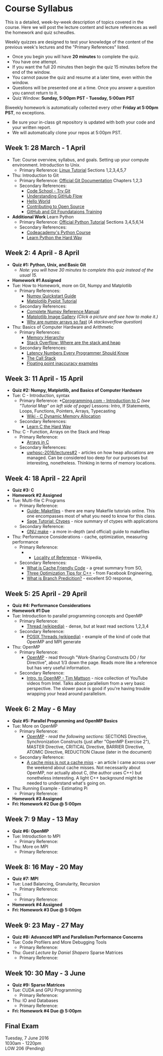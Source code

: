 # Course Syllabus

This is a detailed, week-by-week description of topics covered in the course. Here we will post the lecture content and lecture references as well the homework and quiz scheudles.

Weekly quizzes are designed to test your knowledge of the content of the previous week's lectures and the "Primary References" listed.

* Once you begin you will have **20 minutes** to complete the quiz.
* You have one attempt.
* If you want the full 20 minutes then begin the quiz 15 minutes before the end of the window.
* You cannot pause the quiz and resume at a later time, even within the window.
* Questions will be presented one at a time. Once you answer a question you cannot return to it.
* Quiz Window: **Sunday, 5:00pm PST - Tuesday, 5:00am PST**

Biweekly homework is automatically collected every other **Friday at 5:00pm PST**, no exceptions.
* Be sure your in-class git repository is updated with both your code and your written report.
* We will automatically clone your repos at 5:00pm PST.

## Week 1: 28 March - 1 April

* Tue: Course overview, syllabus, and goals. Setting up your compute environment. Introduction to Unix.
  * Primary Reference: [Linux Tutorial](http://ryanstutorials.net/linuxtutorial/) Sections 1,2,3,4,5,7
* Thu: Introduction to Git
  * Primary Reference: [Official Git Documentation](https://git-scm.com/doc) Chapters 1,2,3
  * Secondary References:
    * [Code School - Try Git](https://try.github.io/levels/1/challenges/1)
    * [Understanding GitHub Flow](https://guides.github.com/introduction/flow/)
    * [Hello World](https://guides.github.com/activities/hello-world/)
    * [Contributing to Open Source](https://guides.github.com/activities/contributing-to-open-source/)
    * [GitHub and Git Foundataions Training](https://www.youtube.com/playlist?list=PLg7s6cbtAD15G8lNyoaYDuKZSKyJrgwB-)
* **Additional Work** Learn Python
  * Primary Reference: [Official Python Tutorial](https://docs.python.org/2.7/tutorial/index.html) Sections 3,4,5,6,14
  * Secondary References:
    * [Codeacademy's Python Course](https://www.codecademy.com/learn/python)
    * [Learn Python the Hard Way](http://learnpythonthehardway.org/book/)

## Week 2: 4 April - 8 April

* **Quiz #1: Python, Unix, and Basic Git**
  * *Note: you will have 30 minutes to complete this quiz instead of the usual 15.*
* **Homework #1 Assigned**
* Tue: How to Homework, more on Git, Numpy and Matplotlib
  * Primary References:
    * [Numpy Quickstart Guide](https://docs.scipy.org/doc/numpy-dev/user/quickstart.html)
    * [Matplotlib Pyplot Tutorial](http://matplotlib.org/users/pyplot_tutorial.html)
  * Secondary References:
    * [Complete Numpy Reference Manual](http://docs.scipy.org/doc/numpy/reference/)
    * [Matplotlib Image Gallery](http://matplotlib.org/gallery.html) *(Click a picture and see how to make it.)*
    * [Why are numpy arrays so fast](http://stackoverflow.com/questions/8385602/why-are-numpy-arrays-so-fast) (*A stackoverflow question*)
* Thu: Basics of Computer Hardware and Arithmetic
  * Primary References:
    * [Memory Hierarchy](https://en.wikipedia.org/wiki/Memory_hierarchy)
    * [Stack Overflow: Where are the stack and heap](http://stackoverflow.com/questions/79923/what-and-where-are-the-stack-and-heap)
  * Secondary References:
    * [Latency Numbers Every Programmer Should Know](https://gist.github.com/jboner/2841832)
    * [The Call Stack](https://en.wikipedia.org/wiki/Call_stack)
    * [Floating point inaccuracy examples](http://stackoverflow.com/questions/2100490/floating-point-inaccuracy-examples)

## Week 3: 11 April - 15 April

* **Quiz #2: Numpy, Matplotlib, and Basics of Computer Hardware**
* Tue: C - Introduction, syntax
  * Primary Reference:
    *[Cprogramming.com - Introduction to C](http://www.cprogramming.com/tutorial/c/lesson1.html) *(see "Tutorial Map" on left side of page)* Lessons: Intro, If Statements, Loops, Functions, Pointers, Arrays, Typecasting
    * [Wiki - C Dynamic Memory Allocation](https://en.wikipedia.org/wiki/C_dynamic_memory_allocation)
  * Secondary References:
    * [Learn C the Hard Way](http://c.learncodethehardway.org/book/)
* Thu: C - Function, Arrays on the Stack and Heap
  * Primary Reference:
    * [Arrays in C](https://www.cs.swarthmore.edu/~newhall/unixhelp/C_arrays.html)
  * Secondary References:
    * [uwhpsc-2016/lectures#2](https://github.com/uwhpsc-2016/lectures/issues/2) - articles on how heap allocations are managed. Can be considered too deep for our purposes but interesting, nonetheless. Thinking in terms of memory locations.

## Week 4: 18 April - 22 April

* **Quiz #3: C**
* **Homework #2 Assigned**
* Tue: Multi-file C Programs
  * Primary Reference:
    * [Guide: Makefiles](http://www.delorie.com/djgpp/doc/ug/larger/makefiles.html) - there are many Makefile tutorials online. This one encompasses most of what you need to know for this class.
    * [Sage Tutorial: Ctypes](http://doc.sagemath.org/html/en/thematic_tutorials/numerical_sage/ctypes.html) - nice summary of ctypes with applications
  * Secondary Reference:
    * [GNU make](https://www.gnu.org/software/make/manual/make.html#Introduction) - a more in-depth (and official) guide to makefiles
* Thu: Performance Considerations - cache, optimization, measuring performance
  * Primary Reference:
    * * [Locality of Reference](https://en.wikipedia.org/wiki/Locality_of_reference) - Wikipedia,
  * Secondary References:
    * [What is Cache Friendly Code](http://stackoverflow.com/a/16699282/645494) - a great summary from SO,
    * [Three Optimization Tips for C++](https://www.facebook.com/notes/facebook-engineering/three-optimization-tips-for-c/10151361643253920) - from Facebook Engineering,
    * [What is Branch Predicition?](http://stackoverflow.com/a/11227902/645494) - excellent SO response,

## Week 5: 25 April - 29 April

* **Quiz #4: Performance Considerations**
* **Homework #1 Due**
* Tue: Introduction to parallel programming concepts and OpenMP
  * Primary Reference:
    * [Thread (wikipedia)](https://en.wikipedia.org/wiki/Thread_(computing)) - dense, but at least read sections 1,2,3,4
  * Secondary Reference:
    * [POSIX Threads (wikipedia)](https://en.wikipedia.org/wiki/POSIX_Threads) - example of the kind of code that OpenMP and MPI generate
* Thu: OpenMP
  * Primary Reference:
    * [OpenMP](https://computing.llnl.gov/tutorials/openMP/) - read through "Work-Sharing Constructs DO / for Directive", about 1/3 down the page. Reads more like a reference but has very useful information.
  * Secondary Reference:
    * [Intro. to OpenMP - Tim Mattson](https://www.youtube.com/playlist?list=PLLX-Q6B8xqZ8n8bwjGdzBJ25X2utwnoEG) - nice collection of YouTube videos from Intel. Talks about parallelism from a very basic perspective. The slower pace is good if you're having trouble wrapping your head around parallelism.

## Week 6: 2 May - 6 May

* **Quiz #5: Parallel Programming and OpenMP Basics**
* Tue: More on OpenMP
  * Primary Reference:
    * [OpenMP](https://computing.llnl.gov/tutorials/openMP/) - *read the following sections:* SECTIONS Directive, Synchronization Constructs (just after "OpenMP Exercise 2"), MASTER Directive, CRITICAL Directive, BARRIER Directive, ATOMIC Directive, REDUCTION Clause (later in the document)
  * Secondary Reference:
    * [A cache miss is not a cache miss](http://larshagencpp.github.io/blog/2016/05/01/a-cache-miss-is-not-a-cache-miss) - an article I came across over the weekend about cache misses. Not necessarily about OpenMP, nor actually about C, (the author uses C++) but nonetheless interesting. A light C++ background might be needed to understand what's going on.
* Thu: Running Example - Estimating Pi
  * Primary Reference:
* **Homework #3 Assigned**
* **Fri: Homework #2 Due @ 5:00pm**

## Week 7: 9 May - 13 May

* **Quiz #6: OpenMP**
* Tue: Introduction to MPI
  * Primary Reference:
* Thu: More on MPI
  * Primary Reference:

## Week 8: 16 May - 20 May

* **Quiz #7: MPI**
* Tue: Load Balancing, Granularity, Recursion
  * Primary Reference:
* Thu: 
  * Primary Reference:
* **Homework #4 Assigned**
* **Fri: Homework #3 Due @ 5:00pm**

## Week 9: 23 May - 27 May

* **Quiz #8: Advanced MPI and Parallelism Performance Concerns**
* Tue: Code Profilers and More Debugging Tools
  * Primary Reference:
* Thu: *Guest Lecture by Daniel Shapero* Sparse Matrices
  * Primary Reference:

## Week 10: 30 May - 3 June

* **Quiz #9: Sparse Matrices**
* Tue: CUDA and GPU Programming
  * Primary Reference:
* Thu: IO and Databases
  * Primary Reference:
* **Fri: Homework #4 Due @ 5:00pm**

## Final Exam

Tuesday, 7 June 2016 <br />
1030am - 1220pm <br />
LOW 206 (Pending)
